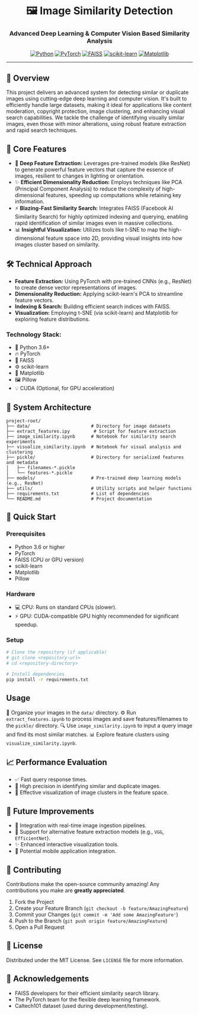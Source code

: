 <div align="center">

# 🖼️ Image Similarity Detection

<h3>Advanced Deep Learning & Computer Vision Based Similarity Analysis</h3>

[![Python](https://img.shields.io/badge/Python-3.8-blue?style=for-the-badge&logo=python)](https://www.python.org)
[![PyTorch](https://img.shields.io/badge/PyTorch-1.12-orange?style=for-the-badge&logo=pytorch&logoColor=white)](https://pytorch.org)
[![FAISS](https://img.shields.io/badge/FAISS-1.7.1-green?style=for-the-badge)](https://github.com/facebookresearch/faiss)
[![scikit-learn](https://img.shields.io/badge/scikit--learn-1.2-blue?style=for-the-badge)](https://scikit-learn.org)
[![Matplotlib](https://img.shields.io/badge/Matplotlib-3.5.0-red?style=for-the-badge&logo=matplotlib&logoColor=white)](https://matplotlib.org)

</div>

---

## 🌟 Overview
This project delivers an advanced system for detecting similar or duplicate images using cutting-edge deep learning and computer vision. It's built to efficiently handle large datasets, making it ideal for applications like content moderation, copyright protection, image clustering, and enhancing visual search capabilities. We tackle the challenge of identifying visually similar images, even those with minor alterations, using robust feature extraction and rapid search techniques.

## 🎯 Core Features
* 🧠 **Deep Feature Extraction:** Leverages pre-trained models (like ResNet) to generate powerful feature vectors that capture the essence of images, resilient to changes in lighting or orientation.
* ✨ **Efficient Dimensionality Reduction:** Employs techniques like PCA (Principal Component Analysis) to reduce the complexity of high-dimensional features, speeding up computations while retaining key information.
* ⚡ **Blazing-Fast Similarity Search:** Integrates FAISS (Facebook AI Similarity Search) for highly optimized indexing and querying, enabling rapid identification of similar images even in massive collections.
* 📊 **Insightful Visualization:** Utilizes tools like t-SNE to map the high-dimensional feature space into 2D, providing visual insights into how images cluster based on similarity.

## 🛠 Technical Approach
* **Feature Extraction:** Using PyTorch with pre-trained CNNs (e.g., ResNet) to create dense vector representations of images.
* **Dimensionality Reduction:** Applying scikit-learn's PCA to streamline feature vectors.
* **Indexing & Search:** Building efficient search indices with FAISS.
* **Visualization:** Employing t-SNE (via scikit-learn) and Matplotlib for exploring feature distributions.

### Technology Stack:
* 🐍 Python 3.6+
* 🔥 PyTorch
* 🚀 FAISS
* ⚙️ scikit-learn
* 🎨 Matplotlib
* 🖼️ Pillow
* 💡 CUDA (Optional, for GPU acceleration)

## 📁 System Architecture

```plaintext
project-root/
├── data/                       # Directory for image datasets
├── extract_features.ipy         # Script for feature extraction
├── image_similarity.ipynb      # Notebook for similarity search experiments
├── visualize_similarity.ipynb  # Notebook for visual analysis and clustering
├── pickle/                     # Directory for serialized features and metadata
│   ├── filenames-*.pickle
│   └── features-*.pickle
├── models/                     # Pre-trained deep learning models (e.g., ResNet)
├── utils/                      # Utility scripts and helper functions
├── requirements.txt            # List of dependencies
└── README.md                   # Project documentation
```

## 🚀 Quick Start

### Prerequisites
* Python 3.6 or higher
* PyTorch
* FAISS (CPU or GPU version)
* scikit-learn
* Matplotlib
* Pillow

### Hardware
* 💻 CPU: Runs on standard CPUs (slower).
* ⚡ GPU: CUDA-compatible GPU highly recommended for significant speedup.

### Setup
```bash
# Clone the repository (if applicable)
# git clone <repository-url>
# cd <repository-directory>

# Install dependencies
pip install -r requirements.txt
```

## Usage

📂 Organize your images in the `data/` directory.
⚙️ Run `extract_features.ipynb` to process images and save features/filenames to the `pickle/` directory.
🔍 Use `image_similarity.ipynb` to input a query image and find its most similar matches.
📊 Explore feature clusters using `visualize_similarity.ipynb`.

## 📈 Performance Evaluation

* ✅ Fast query response times.
* 🎯 High precision in identifying similar and duplicate images.
* 🎨 Effective visualization of image clusters in the feature space.

## 🌱 Future Improvements

* 🔗 Integration with real-time image ingestion pipelines.
* 🧩 Support for alternative feature extraction models (e.g., `VGG`, `EfficientNet`).
* ✨ Enhanced interactive visualization tools.
* 📱 Potential mobile application integration.

## 🤝 Contributing

Contributions make the open-source community amazing! Any contributions you make are **greatly appreciated**.

1.  Fork the Project
2.  Create your Feature Branch (`git checkout -b feature/AmazingFeature`)
3.  Commit your Changes (`git commit -m 'Add some AmazingFeature'`)
4.  Push to the Branch (`git push origin feature/AmazingFeature`)
5.  Open a Pull Request

## 📄 License

Distributed under the MIT License. See `LICENSE` file for more information.

## 🙏 Acknowledgements

* FAISS developers for their efficient similarity search library.
* The PyTorch team for the flexible deep learning framework.
* Caltech101 dataset (used during development/testing).
